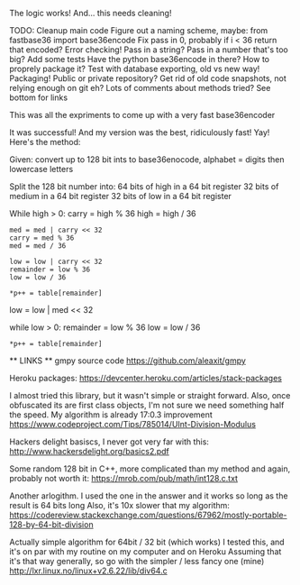 
The logic works!
And... this needs cleaning!

TODO:
    Cleanup main code
    Figure out a naming scheme, maybe:
        from fastbase36 import base36encode
    Fix pass in 0, probably if i < 36 return that encoded?
    Error checking! Pass in a string? Pass in a number that's too big?
    Add some tests
    Have the python base36encode in there? How to proprely package it?
    Test with database exporting, old vs new way!
    Packaging!
    Public or private repository?
    Get rid of old code snapshots, not relying enough on git eh?
    Lots of comments about methods tried?
        See bottom for links



This was all the expriments to come up with a very fast base36encoder

It was successful! And my version was the best, ridiculously fast! Yay! Here's the method:

Given: convert up to 128 bit ints to base36enocode, alphabet = digits then lowercase letters

Split the 128 bit number into:
   64 bits of high in a 64 bit register
   32 bits of medium in a 64 bit register
   32 bits of low in a 64 bit register

While high > 0:
    carry = high % 36
    high = high / 36
  
    med = med | carry << 32
    carry = med % 36
    med = med / 36

    low = low | carry << 32
    remainder = low % 36
    low = low / 36

    *p++ = table[remainder]

low = low | med << 32

while low > 0:
    remainder = low % 36
    low = low / 36
  
    *p++ = table[remainder]




** LINKS **
gmpy source code
    https://github.com/aleaxit/gmpy

Heroku packages:
    https://devcenter.heroku.com/articles/stack-packages

I almost tried this library, but it wasn't simple or straight forward.
Also, once obfuscated its are first class objects, I'm not sure we need something
half the speed. My algorithm is already 17:0.3 improvement
    https://www.codeproject.com/Tips/785014/UInt-Division-Modulus

Hackers delight basiscs, I never got very far with this:
    http://www.hackersdelight.org/basics2.pdf

Some random 128 bit in C++, more complicated than my method and again, probably not worth it:
    https://mrob.com/pub/math/int128.c.txt

Another arlogithm. I used the one in the answer and it works so long as the result is 64 bits long
Also, it's 10x slower that my algorithm:
    https://codereview.stackexchange.com/questions/67962/mostly-portable-128-by-64-bit-division

Actually simple algorithm for 64bit / 32 bit (which works)
I tested this, and it's on par with my routine on my computer and on Heroku
Assuming that it's that way generally, so go with the simpler / less fancy one (mine)
    http://lxr.linux.no/linux+v2.6.22/lib/div64.c